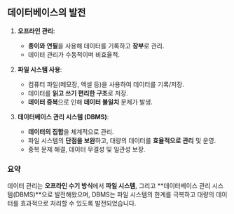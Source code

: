 ## 데이터베이스의 발전

1. **오프라인 관리**:
    - **종이와 연필**을 사용해 데이터를 기록하고 **장부**로 관리.
    - 데이터 관리가 수동적이며 비효율적.

2. **파일 시스템 사용**:
    - 컴퓨터 파일(메모장, 엑셀 등)을 사용하여 데이터를 기록/저장.
    - 데이터를 **읽고 쓰기 편리한 구조**로 저장.
    - **데이터 중복**으로 인해 **데이터 불일치** 문제가 발생.

3. **데이터베이스 관리 시스템 (DBMS)**:
    - **데이터의 집합**을 체계적으로 관리.
    - 파일 시스템의 **단점을 보완**하고, 대량의 데이터를 **효율적으로 관리** 및 운영.
    - 중복 문제 해결, 데이터 무결성 및 일관성 보장.

### 요약
데이터 관리는 **오프라인 수기 방식**에서 **파일 시스템**, 그리고 **데이터베이스 관리 시스템(DBMS)**으로 발전해왔으며, DBMS는 파일 시스템의 한계를 극복하고 대량의 데이터를 효과적으로 처리할 수 있도록 발전되었습니다.